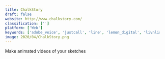 ```yaml
---
title: ChalkStory
draft: false 
website: http://www.chalkstory.com/
classification: ['']
platform: ['Web']
keywords: ['adobe_voice', 'justcall', 'line', 'lemon_digital', 'livnlist', 'look', 'micro_animations', 'norman', 'pexels_videos', 'pixelfed', 'powtoon', 'promo_by_slide.ly', 'rotio_compass', 'spirit', 'wechat', 'whatsapp', 'workman', 'yodel', 'zulip', 'reel']
image: 2020/04/ChalkStory.png
---
```

Make animated videos of your sketches